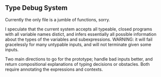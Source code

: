 ## Type Debug System

Currently the only file is a jumble of functions, sorry.

I speculate that the current system accepts all typeable, closed programs with all variable names distict, and infers essentially all possible information about the types of the variables and subexpressions. WARNING: it will fail gracelessly for many untypable inputs, and will not terminate given some inputs. 

Two main directions to go for the prototype; handle bad inputs better, and return compositional explanations of typing decisions or obstacles. Both require annotating the expressions and contexts. 